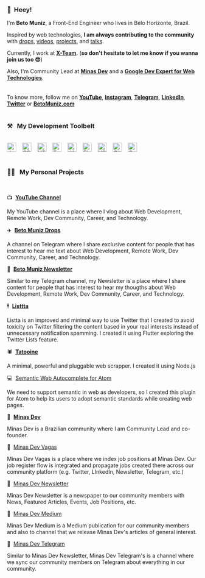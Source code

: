 ### 👋&nbsp;&nbsp;Heey!

I'm **Beto Muniz**, a Front-End Engineer who lives in Belo Horizonte, Brazil.

Inspired by web technologies, **I am always contributing to the community** with [drops](https://betomuniz.com/drops), [videos](https://www.youtube.com/c/betomuniz), [projects](https://betomuniz.com/projects), and [talks](https://betomuniz.com/talks).

Currently, I work at **[X-Team](https://x-team.com/)**. 
(**so don't hesitate to let me know if you wanna join us too 😎**)

Also, I'm Community Lead at **[Minas Dev](https://minasdev.org)** and a **[Google Dev Expert for Web Technologies](https://developers.google.com/community/experts/directory/profile/profile-beto_muniz)**.
<br><br><br>
To know more, follow me on **[YouTube](https://www.youtube.com/c/betomuniz)**, **[Instagram](https://instagram.com/obetomuniz)**, **[Telegram](https://t.me.com/obetomuniz_drops)**, **[LinkedIn](https://www.linkedin.com/in/obetomuniz)**, **[Twitter](https://twitter.com/obetomuniz)** or **[BetoMuniz.com](https://betomuniz.com)**
<br><br>
### ⚒&nbsp;&nbsp;&nbsp;My Development Toolbelt
<br><img alt="JavaScript" title="JavaScript" src="https://user-images.githubusercontent.com/1680157/87443764-4af82c80-c5cc-11ea-82c2-c368ee12cf6d.png" height="24">&nbsp;&nbsp;&nbsp;&nbsp;<img alt="CSS" title="CSS" src="https://user-images.githubusercontent.com/1680157/87443759-4a5f9600-c5cc-11ea-8ae0-715433c1f781.png" height="24">&nbsp;&nbsp;&nbsp;&nbsp;<img alt="HTML" title="HTML" src="https://user-images.githubusercontent.com/1680157/87443762-4af82c80-c5cc-11ea-85cf-57be0e83c169.png" height="24">&nbsp;&nbsp;&nbsp;&nbsp;<img alt="TypeScript" title="TypeScript" src="https://user-images.githubusercontent.com/1680157/87443766-4af82c80-c5cc-11ea-8a13-a651f150fa99.png" height="24">&nbsp;&nbsp;&nbsp;&nbsp;<img alt=" title=" title="Node.js" src="https://user-images.githubusercontent.com/1680157/87443758-4a5f9600-c5cc-11ea-8f63-92e126a1145b.png" height="24">&nbsp;&nbsp;&nbsp;&nbsp;<img alt="Flutter" title="Flutter" src="https://user-images.githubusercontent.com/1680157/87443756-49c6ff80-c5cc-11ea-9052-ecd76bb5ce81.png" height="24">&nbsp;&nbsp;&nbsp;&nbsp;<img alt="VS Code" title="VS Code" src="https://user-images.githubusercontent.com/1680157/87443751-492e6900-c5cc-11ea-9854-f82d4d921133.png" height="24">&nbsp;&nbsp;&nbsp;&nbsp;<img alt="Git" title="Git" src="https://user-images.githubusercontent.com/1680157/87443755-49c6ff80-c5cc-11ea-954a-579f7c72873a.png" height="24">&nbsp;&nbsp;&nbsp;&nbsp;<img alt="Google Chrome" title="Google Chrome" src="https://user-images.githubusercontent.com/1680157/87443745-47fd3c00-c5cc-11ea-878f-44f34572775e.png" height="24"><br><br>
### 👨‍💻&nbsp;&nbsp;&nbsp;My Personal Projects
<br>

📺&nbsp;&nbsp;**[YouTube Channel](https://beto.im/youtube)**

My YouTube channel is a place where I vlog about Web Development, Remote Work, Dev Community, Career, and Technology.

✈️&nbsp;&nbsp;**[Beto Muniz Drops](https://beto.im/telegram)**

A channel on Telegram where I share exclusive content for people that has interest to hear me text about Web Development, Remote Work, Dev Community, Career, and Technology.

📰&nbsp;&nbsp;**[Beto Muniz Newsletter](https://beto.im/newsletter)**

Similar to my Telegram channel, my Newsletter is a place where I share content for people that has interest to hear my thougths about Web Development, Remote Work, Dev Community, Career, and Technology.

🕴&nbsp;&nbsp;**[Listtta](https://listtta.com)**

Listta is an improved and minimal way to use Twitter that I created to avoid toxicity on Twitter filtering the content based in your real interests instead of unnecessary notification spamming. I created it using Flutter exploring the Twitter Lists feature.

🕷&nbsp;&nbsp;**[Tatooine](https://github.com/obetomuniz/tatooine)**

A minimal, powerful and pluggable web scrapper. I created it using Node.js

💻&nbsp;&nbsp;[Semantic Web Autocomplete for Atom](https://github.com/obetomuniz/autocomplete-semantic-web)

We need to support semantic in web as developers, so I created this plugin for Atom to help its users to adopt semantic standards while creating web pages.

🔺&nbsp;&nbsp;**[Minas Dev](https://minasdev.org)**

Minas Dev is a Brazilian community where I am Community Lead and co-founder.

🔺&nbsp;&nbsp;[Minas Dev Vagas](https://github.com/minasdev/vagas)

Minas Dev Vagas is a place where we index job positions at Minas Dev. Our job register flow is integrated and propagate jobs created there across our community platform (e.g. Twitter, LInkedIn, Newsletter, Telegram, etc.)

🔺&nbsp;&nbsp;[Minas Dev Newsletter](https://minasdev.org)

Minas Dev Newsletter is a newspaper to our community members with News, Featured Articles, Events, Job Positions, etc.

🔺&nbsp;&nbsp;[Minas Dev Medium](https://medium.com/minasdev)

Minas Dev Medium is a Medium publication for our community members and also to channel that we release Minas Dev's articles of general interest.

🔺&nbsp;&nbsp;[Minas Dev Telegram](https://t.me/minasdev)

Similar to Minas Dev Newsletter, Minas Dev Telegram's is a channel where we sync our community members on Telegram about everything in our community.

